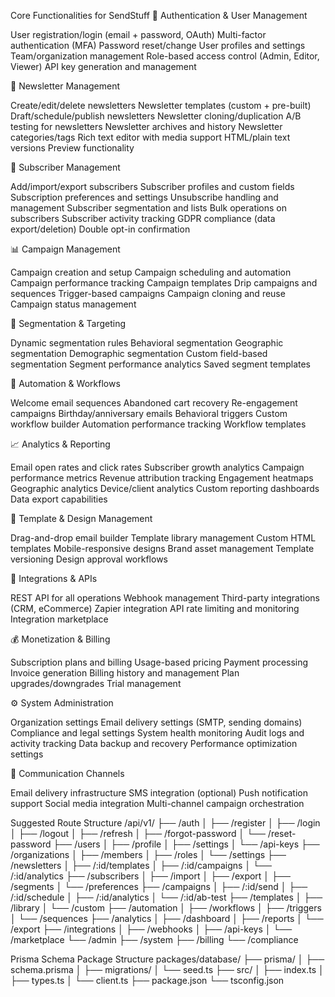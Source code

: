Core Functionalities for SendStuff
🔐 Authentication & User Management

User registration/login (email + password, OAuth)
Multi-factor authentication (MFA)
Password reset/change
User profiles and settings
Team/organization management
Role-based access control (Admin, Editor, Viewer)
API key generation and management

📧 Newsletter Management

Create/edit/delete newsletters
Newsletter templates (custom + pre-built)
Draft/schedule/publish newsletters
Newsletter cloning/duplication
A/B testing for newsletters
Newsletter archives and history
Newsletter categories/tags
Rich text editor with media support
HTML/plain text versions
Preview functionality

👥 Subscriber Management

Add/import/export subscribers
Subscriber profiles and custom fields
Subscription preferences and settings
Unsubscribe handling and management
Subscriber segmentation and lists
Bulk operations on subscribers
Subscriber activity tracking
GDPR compliance (data export/deletion)
Double opt-in confirmation

📊 Campaign Management

Campaign creation and setup
Campaign scheduling and automation
Campaign performance tracking
Campaign templates
Drip campaigns and sequences
Trigger-based campaigns
Campaign cloning and reuse
Campaign status management

🎯 Segmentation & Targeting

Dynamic segmentation rules
Behavioral segmentation
Geographic segmentation
Demographic segmentation
Custom field-based segmentation
Segment performance analytics
Saved segment templates

🤖 Automation & Workflows

Welcome email sequences
Abandoned cart recovery
Re-engagement campaigns
Birthday/anniversary emails
Behavioral triggers
Custom workflow builder
Automation performance tracking
Workflow templates

📈 Analytics & Reporting

Email open rates and click rates
Subscriber growth analytics
Campaign performance metrics
Revenue attribution tracking
Engagement heatmaps
Geographic analytics
Device/client analytics
Custom reporting dashboards
Data export capabilities

🎨 Template & Design Management

Drag-and-drop email builder
Template library management
Custom HTML templates
Mobile-responsive designs
Brand asset management
Template versioning
Design approval workflows

🔗 Integrations & APIs

REST API for all operations
Webhook management
Third-party integrations (CRM, eCommerce)
Zapier integration
API rate limiting and monitoring
Integration marketplace

💰 Monetization & Billing

Subscription plans and billing
Usage-based pricing
Payment processing
Invoice generation
Billing history and management
Plan upgrades/downgrades
Trial management

⚙️ System Administration

Organization settings
Email delivery settings (SMTP, sending domains)
Compliance and legal settings
System health monitoring
Audit logs and activity tracking
Data backup and recovery
Performance optimization settings

📱 Communication Channels

Email delivery infrastructure
SMS integration (optional)
Push notification support
Social media integration
Multi-channel campaign orchestration

Suggested Route Structure
/api/v1/
├── /auth
│   ├── /register
│   ├── /login
│   ├── /logout
│   ├── /refresh
│   ├── /forgot-password
│   └── /reset-password
├── /users
│   ├── /profile
│   ├── /settings
│   └── /api-keys
├── /organizations
│   ├── /members
│   ├── /roles
│   └── /settings
├── /newsletters
│   ├── /:id/templates
│   ├── /:id/campaigns
│   └── /:id/analytics
├── /subscribers
│   ├── /import
│   ├── /export
│   ├── /segments
│   └── /preferences
├── /campaigns
│   ├── /:id/send
│   ├── /:id/schedule
│   ├── /:id/analytics
│   └── /:id/ab-test
├── /templates
│   ├── /library
│   └── /custom
├── /automation
│   ├── /workflows
│   ├── /triggers
│   └── /sequences
├── /analytics
│   ├── /dashboard
│   ├── /reports
│   └── /export
├── /integrations
│   ├── /webhooks
│   ├── /api-keys
│   └── /marketplace
└── /admin
    ├── /system
    ├── /billing
    └── /compliance





Prisma Schema Package Structure
packages/database/
├── prisma/
│   ├── schema.prisma
│   ├── migrations/
│   └── seed.ts
├── src/
│   ├── index.ts
│   ├── types.ts
│   └── client.ts
├── package.json
└── tsconfig.json